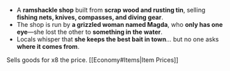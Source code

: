 - A **ramshackle shop** built from **scrap wood and rusting tin**, selling **fishing nets, knives, compasses, and diving gear**.
- The shop is run by **a grizzled woman named Magda**, who **only has one eye**—she lost the other to **something in the water**.
- Locals whisper that **she keeps the best bait in town**… but no one asks **where it comes from**.

Sells goods for x8 the price.
[[Economy#Items|Item Prices]]